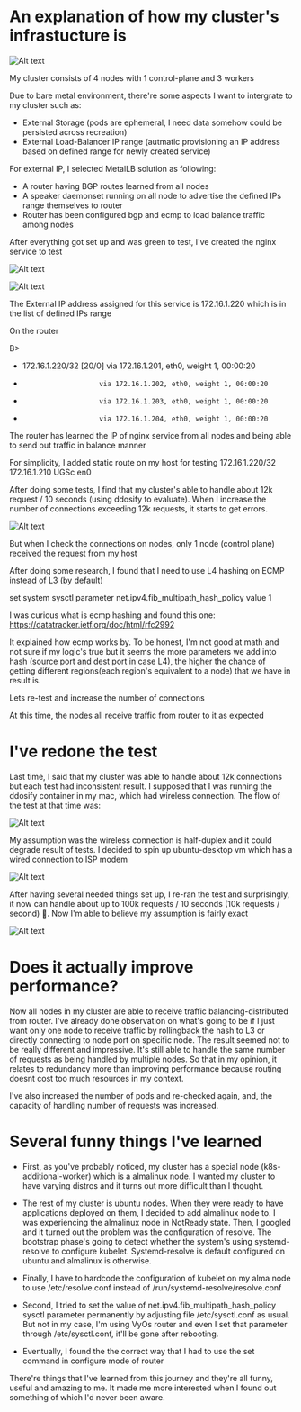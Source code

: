 # An explanation of how my cluster's infrastucture is

![Alt text](diagram.png)

My cluster consists of 4 nodes with 1 control-plane and 3 workers

Due to bare metal environment, there're some aspects I want to intergrate to my cluster such as:
+ External Storage (pods are ephemeral, I need data somehow could be persisted across recreation)
+ External Load-Balancer IP range (autmatic provisioning an IP address based on defined range for newly created service)

For external IP, I selected MetalLB solution as following:
- A router having BGP routes learned from all nodes
- A speaker daemonset running on all node to advertise the defined IPs range themselves to router
- Router has been configured bgp and ecmp to load balance traffic among nodes

After everything got set up and was green to test, I've created the nginx service to test

![Alt text](cluster-status.png)

![Alt text](svc.png)

The External IP address assigned for this service is 172.16.1.220 which is in the list of defined IPs range

On the router

B>

  * 172.16.1.220/32 [20/0] via 172.16.1.201, eth0, weight 1, 00:00:20
  *                        via 172.16.1.202, eth0, weight 1, 00:00:20
  *                        via 172.16.1.203, eth0, weight 1, 00:00:20
  *                        via 172.16.1.204, eth0, weight 1, 00:00:20

The router has learned the IP of nginx service from all nodes and being able to send out traffic in balance manner

For simplicity, I added static route on my host for testing
172.16.1.220/32    172.16.1.210       UGSc           en0

After doing some tests, I find that my cluster's able to handle about 12k request / 10 seconds (using ddosify to evaluate). When I increase the number of connections exceeding 12k requests, it starts to get errors.


![Alt text](result.png)

But when I check the connections on nodes, only 1 node (control plane) received the request from my host

After doing some research, I found that I need to use L4 hashing on ECMP instead of L3 (by default)

set system sysctl parameter net.ipv4.fib_multipath_hash_policy value 1

I was curious what is ecmp hashing and found this one:
https://datatracker.ietf.org/doc/html/rfc2992


It explained how ecmp works by. To be honest, I'm not good at math and not sure if my logic's true but it seems the more parameters we add into hash (source port and dest port in case L4), the higher the chance of getting different regions(each region's equivalent to a node) that we have in result is.

Lets re-test and increase the number of connections

At this time, the nodes all receive traffic from router to it as expected

# I've redone the test

Last time, I said that my cluster was able to handle about 12k connections but each test had inconsistent result. I supposed that I was running the ddosify container in my mac, which had wireless connection. The flow of the test at that time was:

![Alt text](old-flow.png)

My assumption was the wireless connection is half-duplex and it could degrade result of tests. I decided to spin up ubuntu-desktop vm which has a wired connection to ISP modem

![Alt text](new-flow.png)


After having several needed things set up, I re-ran the test and surprisingly, it now can handle about up to 100k requests / 10 seconds (10k requests / second) 🤣. Now I'm able to believe my assumption is fairly exact

![Alt text](new-result.png)

# Does it actually improve performance?

Now all nodes in my cluster are able to receive traffic balancing-distributed from router. I've already done  observation on what's going to be if I just want only one node to receive traffic by rollingback the hash to L3 or directly connecting to node port on specific node. The result seemed not to be really different and impressive. It's still able to handle the same number of requests as being handled by multiple nodes. So that in my opinion, it relates to redundancy more than improving performance because routing doesnt cost too much resources in my context.


I've also increased the number of pods and re-checked again, and, the capacity of handling number of requests was increased.

# Several funny things I've learned

+ First, as you've probably noticed, my cluster has a special node (k8s-additional-worker) which is a almalinux node. I wanted my cluster to have varying distros and it turns out more difficult than I thought. 

+ The rest of my cluster is ubuntu nodes. When they were ready to have applications deployed on them, I decided to add almalinux node to. I was experiencing the almalinux node in NotReady state. Then, I googled and it turned out the problem was the configuration of resolve. The bootstrap phase's going to detect whether the system's using systemd-resolve to configure kubelet. Systemd-resolve is default configured on ubuntu and almalinux is otherwise. 

+ Finally, I have to hardcode the configuration of kubelet on my alma node to use /etc/resolve.conf instead of
/run/systemd-resolve/resolve.conf


+ Second, I tried to set the value of net.ipv4.fib_multipath_hash_policy sysctl parameter permanently by adjusting file /etc/sysctl.conf as usual. But not in my case, I'm using VyOs router and even I set that parameter through /etc/sysctl.conf, it'll be gone after rebooting.

+ Eventually, I found the the correct way that I had to use the set command in configure mode of router 

There're things that I've learned from this journey and they're all funny, useful and amazing to me. It made me more interested when I found out something of which I'd never been aware.


